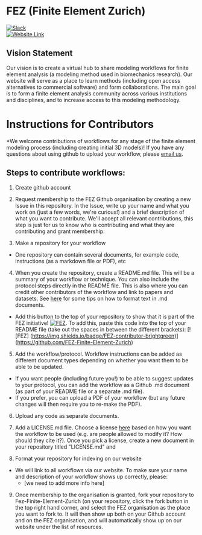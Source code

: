 # FEZ (Finite Element Zurich)
[![Slack](https://img.shields.io/badge/Slack-4A154B?style=for-the-badge&logo=slack&logoColor=white)](https://join.slack.com/t/finiteelementzurich/shared_invite/zt-lx6ns6fb-_YBEaCm_tuOz_UfZzNRiwg)     
[![Website Link](https://img.shields.io/badge/FEZ-website-brightgreen)](https://joyceykao.github.io/advlanding/index.html)



Vision Statement
- 

Our vision is to create a virtual hub to share modeling workflows for finite element analysis (a modeling method used in biomechanics research). Our website will serve as a place to learn methods (including open access alternatives to commercial software) and form collaborations. The main goal is to form a finite element analysis community across various institutions and disciplines, and to increase access to this modeling methodology. 


# Instructions for Contributors  

*We welcome contributions of workflows for any stage of the finite element modeling process (including creating initial 3D models)! If you have any questions about using github to upload your workflow, please [email us](fezurich@gmail.com).

## Steps to contribute workflows:
1. Create github account   

2. Request membership to the FEZ Github organisation by creating a new Issue in this repository. In the Issue, write up your name and what you work on (just a few words, we're curious!) and a brief description of what you want to contribute. We'll accept all relevant contributions, this step is just for us to know who is contributing and what they are contributing and grant membership.

3. Make a repository for your workflow   
  - One repository can contain several documents, for example code, instructions (as a markdown file or PDF), etc  

4. When you create the repository, create a README.md file. This will be a summary of your workflow or technique. You can also include the protocol steps directly in the README file. This is also where you can credit other contributors of the workflow and link to papers and datasets. See [here](https://docs.github.com/en/github/writing-on-github/basic-writing-and-formatting-syntax) for some tips on how to format text in .md documents.
  - Add this button to the top of your repository to show that it is part of the FEZ initiative! [![FEZ](https://img.shields.io/badge/FEZ-contributor-brightgreen)](https://github.com/FEZ-Finite-Element-Zurich). To add this, paste this code into the top of your README file (take out the spaces in between the different brackets): [![FEZ] (https://img.shields.io/badge/FEZ-contributor-brightgreen)] (https://github.com/FEZ-Finite-Element-Zurich)

5. Add the workflow/protocol. Workflow instructions can be added as different document types depending on whether you want them to be able to be updated. 
  - If you want people (including future you!) to be able to suggest updates to your protocol, you can add the workflow as a Github .md document (as part of your README file or a separate .md file). 
  - If you prefer, you can upload a PDF of your workflow (but any future changes will then require you to re-make the PDF).
  
6. Upload any code as separate documents.

7. Add a LICENSE.md file. Choose a license [here](https://choosealicense.com/) based on how you want the workflow to be used (e.g. are people allowed to modify it? How should they cite it?). Once you pick a license, create a new document in your repository titled "LICENSE.md" and 
  
8. Format your repository for indexing on our website  
  - We will link to all workflows via our website. To make sure your name and description of your workflow shows up correctly, please:  
    - [we need to add more info here]  
 
9. Once membership to the organisation is granted, fork your repository to Fez-Finite-Element-Zurich (on your repository, click the fork button in the top right hand corner, and select the FEZ organisation as the place you want to fork to. It will then show up both on your Github account and on the FEZ organisation, and will automatically show up on our website under the list of resources. 

